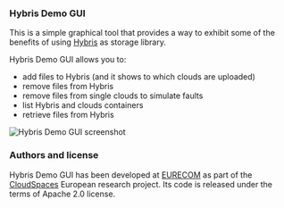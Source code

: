 ### Hybris Demo GUI

This is a simple graphical tool that provides a way to exhibit some of the benefits of 
using [Hybris](http://github.com/pviotti/hybris) as storage library.  

Hybris Demo GUI allows you to:

 - add files to Hybris (and it shows to which clouds are uploaded)
 - remove files from Hybris 
 - remove files from single clouds to simulate faults
 - list Hybris and clouds containers
 - retrieve files from Hybris
 

![Hybris Demo GUI screenshot](https://raw.github.com/pviotti/hybris-demo-gui/master/doc/hybris-demo-gui.png)


### Authors and license

Hybris Demo GUI has been developed at [EURECOM](http://www.eurecom.fr) as part of the [CloudSpaces](http://cloudspaces.eu/) European research project.
Its code is released under the terms of Apache 2.0 license.  
